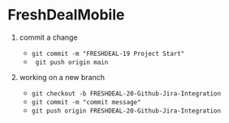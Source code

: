 # FreshDealMobile

1. commit a change
   - ``` git commit -m "FRESHDEAL-19 Project Start" ```
   - ``` git push origin main```

2. working on a new branch

   - ``` git checkout -b FRESHDEAL-20-Github-Jira-Integration ```
   - ``` git commit -m "commit message" ```
   - ``` git push origin FRESHDEAL-20-Github-Jira-Integration ```